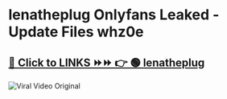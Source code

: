 
 # lenatheplug Onlyfans Leaked - Update Files whz0e

## <h2><a href="https://clipsfans.com/lenatheplug&ref=git">🔗 Click to LINKS ⏩⏩ 👉 🟢 lenatheplug </a></h2>

<a href="https://clipsfans.com/lenatheplug&ref=git" rel="nofollow" data-target="animated-image.originalLink"><img src="https://i.ibb.co.com/xMMVF88/686577567.gif" alt="Viral Video Original" style="max-width: 100%; display: inline-block;" data-target="animated-image.originalImage"></a>


